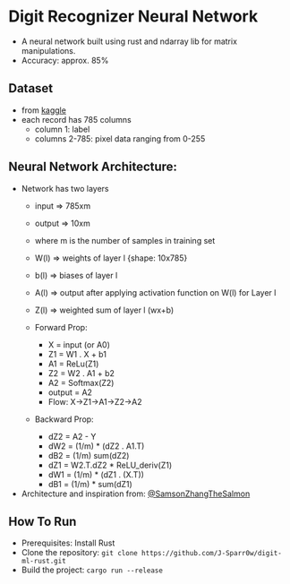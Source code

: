 # Digit Recognizer Neural Network 
* A neural network built using rust and ndarray lib for matrix manipulations. 
* Accuracy: approx. 85%

## Dataset
* from [kaggle](https://www.kaggle.com/competitions/digit-recognizer/data "digit recognizer dataset")
* each record has 785 columns
    *  column 1: label
    *  columns 2-785: pixel data ranging from 0-255
    

## Neural Network Architecture:
* Network has two layers
    * input => 785xm
    * output => 10xm
    * where m is the number of samples in training set

    * W(l) => weights of layer l {shape: 10x785}
    * b(l) => biases of layer l
    * A(l) => output after applying activation function on W(l) for Layer l
    * Z(l) => weighted sum of layer l (wx+b)
 
    * Forward Prop:
        * X = input (or A0)
        * Z1 = W1 . X + b1
        * A1 = ReLu(Z1)
        * Z2 = W2 . A1 + b2
        * A2 = Softmax(Z2)
        * output = A2
        * Flow:  X->Z1->A1->Z2->A2
 
    * Backward Prop:
        * dZ2 = A2 - Y
        * dW2 = (1/m) * (dZ2 . A1.T)
        * dB2 = (1/m) sum(dZ2)
        * dZ1 = W2.T.dZ2 * ReLU_deriv(Z1)
        * dW1 = (1/m) * (dZ1 . (X.T))
        * dB1 = (1/m) * sum(dZ1)
* Architecture and inspiration from: [@SamsonZhangTheSalmon](https://www.youtube.com/watch?v=w8yWXqWQYmU&t=538s "neural network from scratch in python")

## How To Run
* Prerequisites: Install Rust
* Clone the repository: ```git clone https://github.com/J-Sparr0w/digit-ml-rust.git```
* Build the project: ```cargo run --release```

